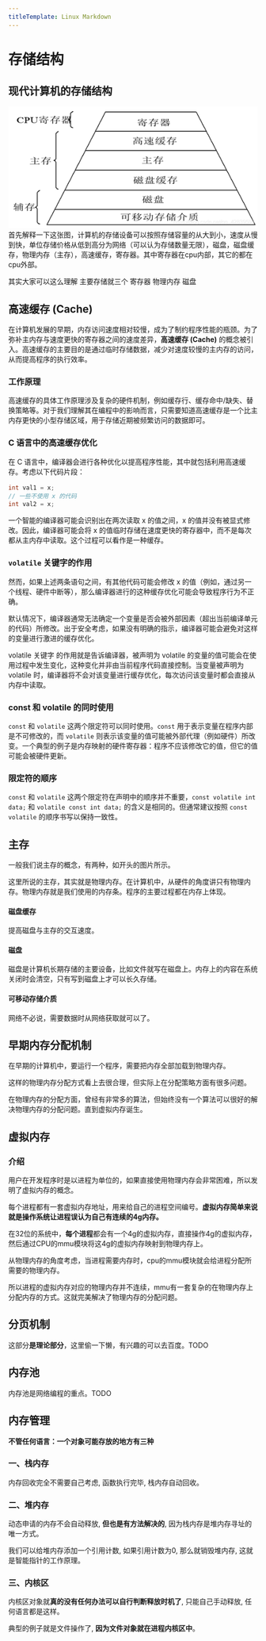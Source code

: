 ```yaml
---
titleTemplate: Linux Markdown
---
```

# 存储结构


## 现代计算机的存储结构
![alt text](现代计算机的存储结构.png)
首先解释一下这张图，计算机的存储设备可以按照存储容量的从大到小，速度从慢到快，单位存储价格从低到高分为网络（可以认为存储数量无限），磁盘，磁盘缓存，物理内存（主存），高速缓存，寄存器。其中寄存器在cpu内部，其它的都在cpu外部。

其实大家可以这么理解 主要存储就三个 寄存器 物理内存 磁盘



## 高速缓存 (Cache)

在计算机发展的早期，内存访问速度相对较慢，成为了制约程序性能的瓶颈。为了弥补主内存与速度更快的寄存器之间的速度差异，**高速缓存 (Cache)** 的概念被引入。高速缓存的主要目的是通过临时存储数据，减少对速度较慢的主内存的访问，从而提高程序的执行效率。

### 工作原理

高速缓存的具体工作原理涉及复杂的硬件机制，例如缓存行、缓存命中/缺失、替换策略等。对于我们理解其在编程中的影响而言，只需要知道高速缓存是一个比主内存更快的小型存储区域，用于存储近期被频繁访问的数据即可。

### C 语言中的高速缓存优化

在 C 语言中，编译器会进行各种优化以提高程序性能，其中就包括利用高速缓存。考虑以下代码片段：

```c
int val1 = x;
// 一些不使用 x 的代码
int val2 = x;
```
一个智能的编译器可能会识别出在两次读取 x 的值之间，x 的值并没有被显式修改。因此，编译器可能会将 x 的值临时存储在速度更快的寄存器中，而不是每次都从主内存中读取。这个过程可以看作是一种缓存。

### `volatile` 关键字的作用

然而，如果上述两条语句之间，有其他代码可能会修改 x 的值（例如，通过另一个线程、硬件中断等），那么编译器进行的这种缓存优化可能会导致程序行为不正确。

默认情况下，编译器通常无法确定一个变量是否会被外部因素（超出当前编译单元的代码）所修改。出于安全考虑，如果没有明确的指示，编译器可能会避免对这样的变量进行激进的缓存优化。

volatile 关键字 的作用就是告诉编译器，被声明为 volatile 的变量的值可能会在使用过程中发生变化，这种变化并非由当前程序代码直接控制。当变量被声明为 volatile 时，编译器将不会对该变量进行缓存优化，每次访问该变量时都会直接从内存中读取。

### const 和 volatile 的同时使用

`const` 和 `volatile` 这两个限定符可以同时使用。`const` 用于表示变量在程序内部是不可修改的，而 `volatile` 则表示该变量的值可能被外部代理（例如硬件）所改变。一个典型的例子是内存映射的硬件寄存器：程序不应该修改它的值，但它的值可能会被硬件更新。

### 限定符的顺序
`const` 和 `volatile` 这两个限定符在声明中的顺序并不重要，`const volatile int data;` 和 `volatile const int data;` 的含义是相同的。但通常建议按照 `const volatile` 的顺序书写以保持一致性。


## 主存

一般我们说主存的概念，有两种，如开头的图片所示。

这里所说的主存，其实就是物理内存。在计算机中，从硬件的角度讲只有物理内存。物理内存就是我们使用的内存条。程序的主要过程都在内存上体现。

#### 磁盘缓存
提高磁盘与主存的交互速度。
#### 磁盘
磁盘是计算机长期存储的主要设备，比如文件就写在磁盘上。内存上的内容在系统关闭时会清空，只有写到磁盘上才可以长久存储。
#### 可移动存储介质
网络不必说，需要数据时从网络获取就可以了。



## 早期内存分配机制
在早期的计算机中，要运行一个程序，需要把内存全部加载到物理内存。

这样的物理内存分配方式看上去很合理，但实际上在分配策略方面有很多问题。

在物理内存的分配方面，曾经有非常多的算法，但始终没有一个算法可以很好的解决物理内存的分配问题。直到虚拟内存诞生。




## 虚拟内存
### 介绍
用户在开发程序时是以进程为单位的，如果直接使用物理内存会非常困难，所以发明了虚拟内存的概念。

每个进程都有一套虚拟内存地址，用来给自己的进程空间编号。**虚拟内存简单来说就是操作系统让进程误认为自己有连续的4g内存。**


在32位的系统中，**每个进程**都会有一个4g的虚拟内存，直接操作4g的虚拟内存，然后通过CPU的mmu模块将这4g的虚拟内存映射到物理内存上。


从物理内存的角度考虑，当进程需要内存时，cpu的mmu模块就会给进程分配所需要的物理内存。

所以进程的虚拟内存对应的物理内存并不连续，mmu有一套复杂的在物理内存上分配内存的方式。这就完美解决了物理内存的分配问题。


## 分页机制
这部分**是理论部分**，这里偷一下懒，有兴趣的可以去百度。TODO


## 内存池
内存池是网络编程的重点。TODO


## 内存管理


**不管任何语言：一个对象可能存放的地方有三种**
### 一、栈内存

内存回收完全不需要自己考虑, 函数执行完毕, 栈内存自动回收。

### 二、堆内存

动态申请的内存不会自动释放, **但也是有方法解决的**, 因为栈内存是堆内存寻址的唯一方式。

我们可以给堆内存添加一个引用计数, 如果引用计数为0, 那么就销毁堆内存, 这就是智能指针的工作原理。

### 三、内核区

内核区对象就**真的没有任何办法可以自行判断释放时机了**, 只能自己手动释放, 任何语言都是这样。

典型的例子就是文件操作了, **因为文件对象就在进程内核区中**。
